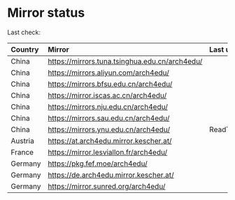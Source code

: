 <script src="./time.js"></script>
# Mirror status
Last check: <script type="text/javascript">localize(1685441923.2863634);</script>

|Country|Mirror|Last update|
|:------|:-----|:----------|
|China|https://mirrors.tuna.tsinghua.edu.cn/arch4edu/|<script type="text/javascript">localize(1685385097);</script>|
|China|https://mirrors.aliyun.com/arch4edu/|<script type="text/javascript">localize(1685341894);</script>|
|China|https://mirrors.bfsu.edu.cn/arch4edu/|<script type="text/javascript">localize(1685385097);</script>|
|China|https://mirror.iscas.ac.cn/arch4edu/|<script type="text/javascript">localize(1685428175);</script>|
|China|https://mirrors.nju.edu.cn/arch4edu/|<script type="text/javascript">localize(1685385097);</script>|
|China|https://mirrors.sau.edu.cn/arch4edu/|<script type="text/javascript">localize(1673850842);</script>|
|China|https://mirrors.ynu.edu.cn/arch4edu/|ReadTimeout|
|Austria|https://at.arch4edu.mirror.kescher.at/|<script type="text/javascript">localize(1685385097);</script>|
|France|https://mirror.lesviallon.fr/arch4edu/|<script type="text/javascript">localize(1685385097);</script>|
|Germany|https://pkg.fef.moe/arch4edu/|<script type="text/javascript">localize(1685385097);</script>|
|Germany|https://de.arch4edu.mirror.kescher.at/|<script type="text/javascript">localize(1685385097);</script>|
|Germany|https://mirror.sunred.org/arch4edu/|<script type="text/javascript">localize(1685385097);</script>|

<script src="./tablefilter/tablefilter.js"></script>
<script src="./table.js"></script>